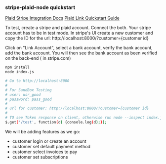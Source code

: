 ### stripe-plaid-node quickstart

[Plaid Stripe Integration Docs](https://plaid.com/docs/link/stripe/)
[Plaid Link Quickstart Guide](https://plaid.com/docs/quickstart)

To test, create a stripe and plaid account. Connect the both.
Your stripe account has to be in test mode.
In stripe's UI create a new customer and copy the ID for the url:
http://localhost:8000/?customer={customer id}

Click on "Link Account", select a bank account, verify the bank account, add the bank account.
You will then see the bank account as been verified on the back-end ( in stripe.com)

``` bash
npm install
node index.js

# Go to http://localhost:8000
#
# For SandBox Testing
# user: usr_good
# password: pass_good
#
# url for customer: http://localhost:8000/?customer={customer id}
#
# TO see Token response on client, otherwise run node --inspect index.js
$.get('/test', function(d) {console.log(d);});
```
We will be adding features as we go:
- customer login or create an account
- customer set default payment method
- customer select invoices to pay
- customer set subscriptions

